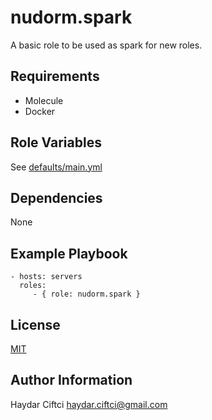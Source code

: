 # nudorm.spark

A basic role to be used as spark for new roles.

## Requirements

* Molecule
* Docker

## Role Variables

See [defaults/main.yml](defaults/main.yml)

## Dependencies

None

## Example Playbook
    - hosts: servers
      roles:
         - { role: nudorm.spark }

## License
[MIT](LICENSE)

## Author Information
Haydar Ciftci <haydar.ciftci@gmail.com>
